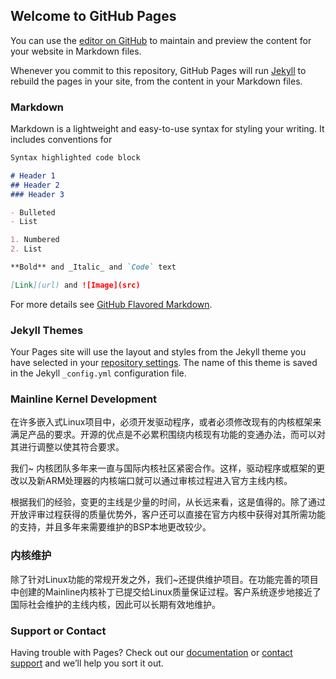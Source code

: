 ## Welcome to GitHub Pages

You can use the [editor on GitHub](https://github.com/hodcarrier/hodcarrier.org/edit/gh-pages/index.md) to maintain and preview the content for your website in Markdown files.

Whenever you commit to this repository, GitHub Pages will run [Jekyll](https://jekyllrb.com/) to rebuild the pages in your site, from the content in your Markdown files.

### Markdown

Markdown is a lightweight and easy-to-use syntax for styling your writing. It includes conventions for

```markdown
Syntax highlighted code block

# Header 1
## Header 2
### Header 3

- Bulleted
- List

1. Numbered
2. List

**Bold** and _Italic_ and `Code` text

[Link](url) and ![Image](src)
```

For more details see [GitHub Flavored Markdown](https://guides.github.com/features/mastering-markdown/).

### Jekyll Themes

Your Pages site will use the layout and styles from the Jekyll theme you have selected in your [repository settings](https://github.com/hodcarrier/hodcarrier.org/settings). The name of this theme is saved in the Jekyll `_config.yml` configuration file.

### Mainline Kernel Development

在许多嵌入式Linux项目中，必须开发驱动程序，或者必须修改现有的内核框架来满足产品的要求。开源的优点是不必累积围绕内核现有功能的变通办法，而可以对其进行调整以使其符合要求。

我们~ 内核团队多年来一直与国际内核社区紧密合作。这样，驱动程序或框架的更改以及新ARM处理器的内核端口就可以通过审核过程进入官方主线内核。

根据我们的经验，变更的主线是少量的时间，从长远来看，这是值得的。除了通过开放评审过程获得的质量优势外，客户还可以直接在官方内核中获得对其所需功能的支持，并且多年来需要维护的BSP本地更改较少。

### 内核维护

除了针对Linux功能的常规开发之外，我们~还提供维护项目。在功能完善的项目中创建的Mainline内核补丁已提交给Linux质量保证过程。客户系统逐步地接近了国际社会维护的主线内核，因此可以长期有效地维护。

### Support or Contact

Having trouble with Pages? Check out our [documentation](https://docs.github.com/categories/github-pages-basics/) or [contact support](https://github.com/contact) and we’ll help you sort it out.
